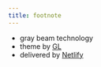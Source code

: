 ```yaml
---
title: footnote
---
```


* gray beam technology
* theme by [GL](https://gatsby-starter-hero-blog.greglobinski.com/)
* delivered by [Netlify](https://www.netlify.com/)
